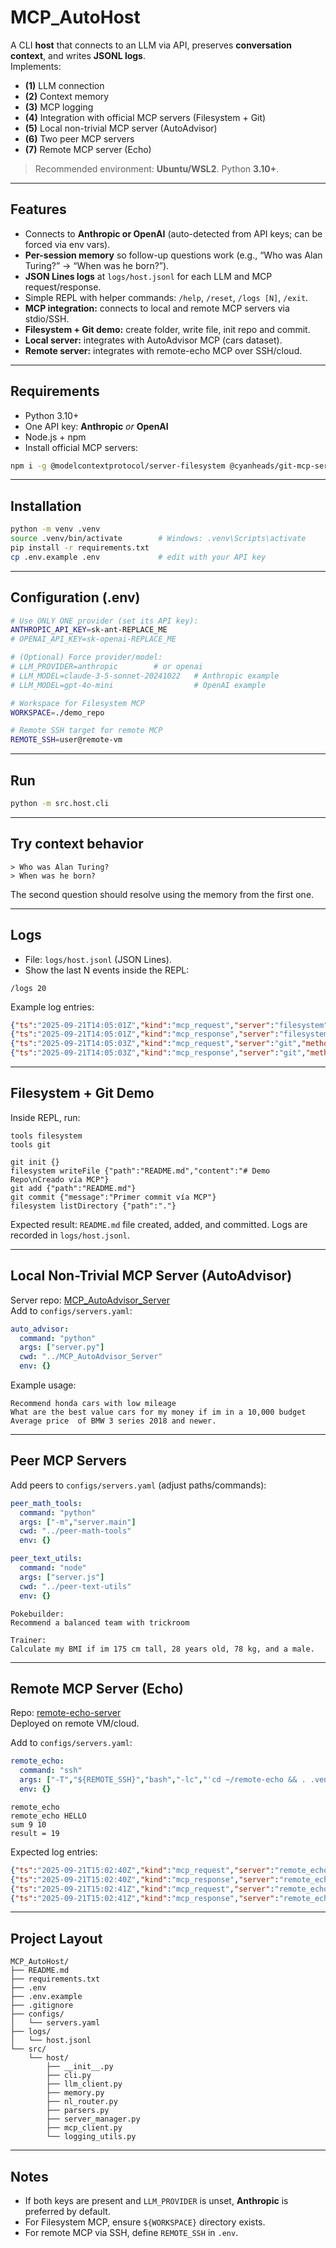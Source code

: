 # MCP_AutoHost

A CLI **host** that connects to an LLM via API, preserves **conversation context**, and writes **JSONL logs**.  
Implements:  
- **(1)** LLM connection  
- **(2)** Context memory  
- **(3)** MCP logging  
- **(4)** Integration with official MCP servers (Filesystem + Git)  
- **(5)** Local non-trivial MCP server (AutoAdvisor)  
- **(6)** Two peer MCP servers  
- **(7)** Remote MCP server (Echo)  

> Recommended environment: **Ubuntu/WSL2**. Python **3.10+**.

---

## Features
- Connects to **Anthropic or OpenAI** (auto-detected from API keys; can be forced via env vars).
- **Per-session memory** so follow-up questions work (e.g., “Who was Alan Turing?” → “When was he born?”).
- **JSON Lines logs** at `logs/host.jsonl` for each LLM and MCP request/response.
- Simple REPL with helper commands: `/help`, `/reset`, `/logs [N]`, `/exit`.
- **MCP integration:** connects to local and remote MCP servers via stdio/SSH.
- **Filesystem + Git demo:** create folder, write file, init repo and commit.
- **Local server:** integrates with AutoAdvisor MCP (cars dataset).
- **Remote server:** integrates with remote-echo MCP over SSH/cloud.

---

## Requirements
- Python 3.10+
- One API key: **Anthropic** _or_ **OpenAI**
- Node.js + npm
- Install official MCP servers:
```bash
npm i -g @modelcontextprotocol/server-filesystem @cyanheads/git-mcp-server
```

---

## Installation
```bash
python -m venv .venv
source .venv/bin/activate        # Windows: .venv\Scripts\activate
pip install -r requirements.txt
cp .env.example .env             # edit with your API key
```

---

## Configuration (.env)
```bash
# Use ONLY ONE provider (set its API key):
ANTHROPIC_API_KEY=sk-ant-REPLACE_ME
# OPENAI_API_KEY=sk-openai-REPLACE_ME

# (Optional) Force provider/model:
# LLM_PROVIDER=anthropic        # or openai
# LLM_MODEL=claude-3-5-sonnet-20241022   # Anthropic example
# LLM_MODEL=gpt-4o-mini                  # OpenAI example

# Workspace for Filesystem MCP
WORKSPACE=./demo_repo

# Remote SSH target for remote MCP
REMOTE_SSH=user@remote-vm
```

---

## Run
```bash
python -m src.host.cli
```

---

## Try context behavior
```
> Who was Alan Turing?
> When was he born?
```
The second question should resolve using the memory from the first one.

---

## Logs
- File: `logs/host.jsonl` (JSON Lines).
- Show the last N events inside the REPL:
```
/logs 20
```

Example log entries:
```json
{"ts":"2025-09-21T14:05:01Z","kind":"mcp_request","server":"filesystem","method":"tools/call","params":{"name":"writeFile","arguments":{"path":"README.md","content":"# Demo Repo\nCreado vía MCP"}}}
{"ts":"2025-09-21T14:05:01Z","kind":"mcp_response","server":"filesystem","method":"tools/call","result":{"ok":true}}
{"ts":"2025-09-21T14:05:03Z","kind":"mcp_request","server":"git","method":"tools/call","params":{"name":"commit","arguments":{"message":"Primer commit vía MCP"}}}
{"ts":"2025-09-21T14:05:03Z","kind":"mcp_response","server":"git","method":"tools/call","result":{"commit":"c0ffee1","message":"Primer commit vía MCP"}}
```

---

## Filesystem + Git Demo
Inside REPL, run:
```
tools filesystem
tools git

git init {}
filesystem writeFile {"path":"README.md","content":"# Demo Repo\nCreado vía MCP"}
git add {"path":"README.md"}
git commit {"message":"Primer commit vía MCP"}
filesystem listDirectory {"path":"."}
```

Expected result: `README.md` file created, added, and committed. Logs are recorded in `logs/host.jsonl`.

---

## Local Non-Trivial MCP Server (AutoAdvisor)
Server repo: [MCP_AutoAdvisor_Server](https://github.com/your-username/MCP_AutoAdvisor_Server)  
Add to `configs/servers.yaml`:
```yaml
auto_advisor:
  command: "python"
  args: ["server.py"]
  cwd: "../MCP_AutoAdvisor_Server"
  env: {}
```

Example usage:
```
Recommend honda cars with low mileage
What are the best value cars for my money if im in a 10,000 budget
Average price  of BMW 3 series 2018 and newer. 
```

---

## Peer MCP Servers
Add peers to `configs/servers.yaml` (adjust paths/commands):

```yaml
peer_math_tools:
  command: "python"
  args: ["-m","server.main"]
  cwd: "../peer-math-tools"
  env: {}

peer_text_utils:
  command: "node"
  args: ["server.js"]
  cwd: "../peer-text-utils"
  env: {}
```

```
Pokebuilder: 
Recommend a balanced team with trickroom

Trainer: 
Calculate my BMI if im 175 cm tall, 28 years old, 78 kg, and a male. 
```

---

## Remote MCP Server (Echo)
Repo: [remote-echo-server](https://github.com/your-username/remote-echo-server)  
Deployed on remote VM/cloud.

Add to `configs/servers.yaml`:
```yaml
remote_echo:
  command: "ssh"
  args: ["-T","${REMOTE_SSH}","bash","-lc","'cd ~/remote-echo && . .venv/bin/activate && python server.py'"]
  env: {}
```

```
remote_echo
remote_echo HELLO
sum 9 10 
result = 19
```

Expected log entries:
```json
{"ts":"2025-09-21T15:02:40Z","kind":"mcp_request","server":"remote_echo","method":"tools/call","params":{"name":"echo","arguments":{"text":"ping desde host"}}}
{"ts":"2025-09-21T15:02:40Z","kind":"mcp_response","server":"remote_echo","method":"tools/call","result":{"text":"ping desde host"}}
{"ts":"2025-09-21T15:02:41Z","kind":"mcp_request","server":"remote_echo","method":"tools/call","params":{"name":"sum","arguments":{"a":7,"b":35}}}
{"ts":"2025-09-21T15:02:41Z","kind":"mcp_response","server":"remote_echo","method":"tools/call","result":{"result":42}}
```

---

## Project Layout
```
MCP_AutoHost/
├── README.md
├── requirements.txt
├── .env
├── .env.example
├── .gitignore
├── configs/
│   └── servers.yaml
├── logs/
│   └── host.jsonl
└── src/
    └── host/
        ├── __init__.py
        ├── cli.py
        ├── llm_client.py
        ├── memory.py
        ├── nl_router.py
        ├── parsers.py
        ├── server_manager.py
        ├── mcp_client.py
        └── logging_utils.py
```

---

## Notes
- If both keys are present and `LLM_PROVIDER` is unset, **Anthropic** is preferred by default.
- For Filesystem MCP, ensure `${WORKSPACE}` directory exists.
- For remote MCP via SSH, define `REMOTE_SSH` in `.env`.